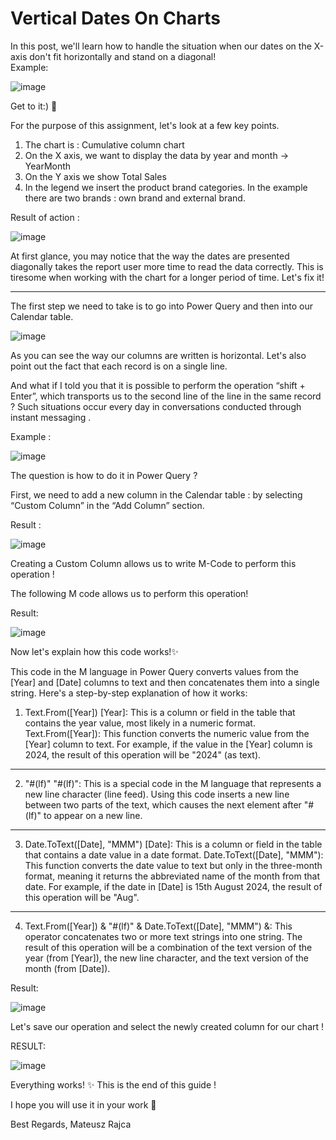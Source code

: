 # Vertical Dates On Charts
In this post, we'll learn how to handle the situation when our dates on the X-axis don't fit horizontally and stand on a diagonal!  
Example:

![image](https://github.com/user-attachments/assets/8b90800d-ae4a-4861-817e-25687c1d5a0b)

Get to it:) 🚀

For the purpose of this assignment, let's look at a few key points.
1) The chart is : Cumulative column chart
2) On the X axis, we want to display the data by year and month -> YearMonth
3) On the Y axis we show Total Sales
4) In the legend we insert the product brand categories.
In the example there are two brands : own brand and external brand.

Result of action :

![image](https://github.com/user-attachments/assets/697909e1-d6fc-47e7-b81b-0840455ca485)

At first glance, you may notice that the way the dates are presented diagonally takes the report user more time to read the data correctly.
This is tiresome when working with the chart for a longer period of time.
Let's fix it!

---------------------------------------------------------------------------------------------------------

The first step we need to take is to go into Power Query and then into our Calendar table.

![image](https://github.com/user-attachments/assets/e6975ecc-8454-405f-b854-55157d0f2d4d)

As you can see the way our columns are written is horizontal.
Let's also point out the fact that each record is on a single line.

And what if I told you that it is possible to perform the operation “shift + Enter”, which transports us to the second line of the line in the same record ?
Such situations occur every day in conversations conducted through instant messaging .

Example :

![image](https://github.com/user-attachments/assets/9be42b7c-b990-4a5f-bded-1b182d7eb5f4)

The question is how to do it in Power Query ?

First, we need to add a new column in the Calendar table : by selecting “Custom Column” in the “Add Column” section.

Result : 

![image](https://github.com/user-attachments/assets/3d7db324-04b2-46a5-afa7-9ede5032d91e)

Creating a Custom Column allows us to write M-Code to perform this operation !

The following M code allows us to perform this operation!

Result:

![image](https://github.com/user-attachments/assets/5d7d1c46-56c5-420b-9074-50a38ba2ccf8)

Now let's explain how this code works!✨


This code in the M language in Power Query converts values from the [Year] and [Date] columns to text and then concatenates them into a single string. Here's a step-by-step explanation of how it works:

1. Text.From([Year])
[Year]: This is a column or field in the table that contains the year value, most likely in a numeric format.
Text.From([Year]): This function converts the numeric value from the [Year] column to text. For example, if the value in the [Year] column is 2024, the result of this operation will be "2024" (as text).
------
2. "#(lf)"
"#(lf)": This is a special code in the M language that represents a new line character (line feed).
Using this code inserts a new line between two parts of the text, which causes the next element after "#(lf)" to appear on a new line.
------
3. Date.ToText([Date], "MMM")
[Date]: This is a column or field in the table that contains a date value in a date format.
Date.ToText([Date], "MMM"): This function converts the date value to text but only in the three-month format, meaning it returns the abbreviated name of the month from that date. For example, if the date in [Date] is 15th August 2024, the result of this operation will be "Aug".
------
4. Text.From([Year]) & "#(lf)" & Date.ToText([Date], "MMM")
&: This operator concatenates two or more text strings into one string.
The result of this operation will be a combination of the text version of the year (from [Year]), the new line character, and the text version of the month (from [Date]). 


Result: 

![image](https://github.com/user-attachments/assets/cd2de5f7-87f0-4757-9d64-7d478a5286ea)

Let's save our operation and select the newly created column for our chart !

RESULT: 

![image](https://github.com/user-attachments/assets/c77e14cc-bde2-4d0f-9141-b1c0ba5df21f)


Everything works! ✨ This is the end of this guide !

I hope you will use it in your work 🚀

Best Regards,
Mateusz Rajca
